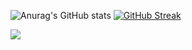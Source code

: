 ![Anurag's GitHub stats](https://github-readme-stats.vercel.app/api?username=pgc0419&show_icons=true&theme=default)
[![GitHub Streak](https://streak-stats.demolab.com?user=pgc0419)](https://git.io/streak-stats)

<div>
<a href="https://pgc0419.tistory.com/" target="_blank"><img src="https://img.shields.io/badge/Pgc0419-F36D5D?style=flat&logo=Tistory&logoColor=000000"/></a>
</div>

<!--
**pgc0419/pgc0419** is a ✨ _special_ ✨ repository because its `README.md` (this file) appears on your GitHub profile.

Here are some ideas to get you started:

- 🔭 I’m currently working on ...
- 🌱 I’m currently learning ...
- 👯 I’m looking to collaborate on ...
- 🤔 I’m looking for help with ...
- 💬 Ask me about ...
- 📫 How to reach me: ...
- 😄 Pronouns: ...
- ⚡ Fun fact: ...
-->
